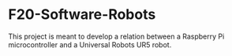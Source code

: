 # F20-Software-Robots
This project is meant to develop a relation between a Raspberry Pi microcontroller and a Universal Robots UR5 robot.
